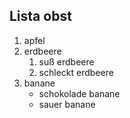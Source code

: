 ## Lista obst
1. apfel
2. erdbeere
   1. suß erdbeere
   2. schleckt erdbeere
3. banane
   * schokolade banane
   * sauer banane
